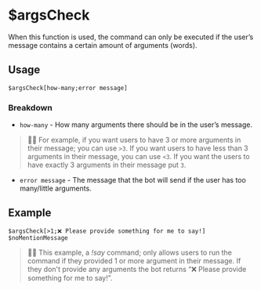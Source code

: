 # $argsCheck
When this function is used, the command can only be executed if the user’s message contains a certain amount of arguments (words).

## Usage
```
$argsCheck[how-many;error message]
```

### Breakdown
- `how-many` - How many arguments there should be in the user’s message.
> 🧙‍♂️ For example, if you want users to have 3 or more arguments in their message; you can use `>3`. If you want users to have less than 3 arguments in their message, you can use `<3`. If you want the users to have exactly 3 arguments in their message put `3`. 
- `error message` - The message that the bot will send if the user has too many/little arguments.

## Example
```
$argsCheck[>1;❌ Please provide something for me to say!]
$noMentionMessage
```
> 🧙‍♂️ This example, a *!say* command; only allows users to run the command if they provided 1 or more argument in their message. If they don't provide any arguments the bot returns “❌ Please provide something for me to say!”.
